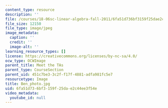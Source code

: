 ```yaml
---
content_type: resource
description: ''
file: /courses/18-06sc-linear-algebra-fall-2011/6fa51d736bf3159f25dae2c44ee3f54e_Ben_photo.jpg
file_size: 12150
file_type: image/jpeg
image_metadata:
  caption: ''
  credit: ''
  image-alt: ''
learning_resource_types: []
license: https://creativecommons.org/licenses/by-nc-sa/4.0/
ocw_type: OCWImage
parent_title: Meet the TAs
parent_type: CourseSection
parent_uid: 451c7be3-3c2f-f17f-4881-adfa981fc5e7
resourcetype: Image
title: Ben_photo.jpg
uid: 6fa51d73-6bf3-159f-25da-e2c44ee3f54e
video_metadata:
  youtube_id: null
---
```


